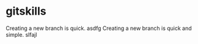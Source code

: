 # gitskills
Creating a new branch is quick.
asdfg
Creating a new branch is quick and simple.
slfajl
